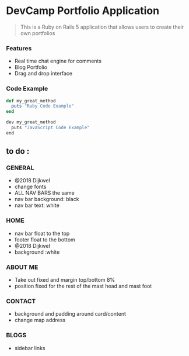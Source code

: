 # DevCamp Portfolio Application

>This is a Ruby on Rails 5 application that allows users to create their own portfolios

### Features
- Real time chat engine for comments
- Blog Portfolio
- Drag and drop interface

### Code Example
```ruby 
def my_great_method
  puts "Ruby Code Example"
end
```

```javascript
dev my_great_method
  puts "JavaScript Code Example"
end
```




## to do :

### GENERAL
- @2018 Dijkwel
- change fonts
- ALL NAV BARS the same
- nav bar background: black 
- nav bar text: white

### HOME
- nav bar float to the top
- footer float to the bottom
- @2018 Dijkwel
- background :white

### ABOUT ME
- Take out fixed and margin top/bottom 8%
- position fixed for the rest of the mast head and mast foot

### CONTACT
- background and padding around card/content
- change map address

### BLOGS
- sidebar links
